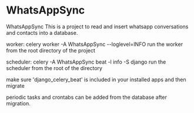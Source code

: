 # WhatsAppSync
WhatsAppSync
This is a project to read and insert whatsapp conversations and contacts into a database.

worker: celery worker -A WhatsAppSync --loglevel=INFO
run the worker from the root directory of the project

scheduler: celery -A WhatsAppSync beat -l info -S django
run the scheduler from the root of the directory

make sure 'django_celery_beat' is included in your installed apps and then migrate

periodic tasks and crontabs can be added from the database after migration.
